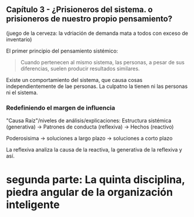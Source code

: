 ## Capítulo 3 - ¿Prisioneros del sistema. o prisioneros de nuestro propio pensamiento?

(juego de la cerveza: la vdriación de demanda mata a todos con exceso de inventario)

El primer principio del pensamiento sistémico:
> Cuando pertenecen al mismo sistema, las personas, a pesar de sus diferencias, suelen producir resultados similares.

Existe un comportamiento del sistema, que causa cosas independientemente de lae personas. La culpatno la tienen ni las personas ni el sistema.


### Redefiniendo el margen de influencia

"Causa Raíz"/niveles de análisis/explicaciones:
Estructura sistémica (generativa) -> Patrones de conducta (reflexiva) -> Hechos (reactivo)

Poderosisima -> soluciones a largo plazo -> soluciones a corto plazo

La reflexiva analiza la causa de la reactiva, la generativa de la reflexiva y así.

# segunda parte: La quinta disciplina, piedra angular de la organización inteligente